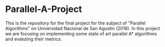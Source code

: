 # Parallel-A-Project
This is the repository for the final project for the subject of "Parallel Algorithms" on Universidad Nacional de San Agustin (2018). In this project we are focusing on implementing some state of art parallel A* algorithms and evaluting their metrics.
